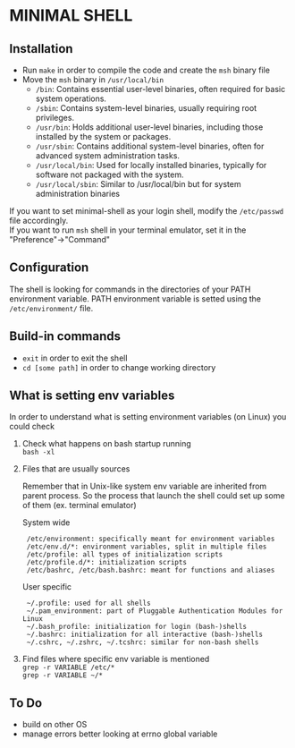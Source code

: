 # MINIMAL SHELL

## Installation
- Run `make` in order to compile the code and create the `msh` binary file
- Move the `msh` binary in `/usr/local/bin`
    - `/bin`: Contains essential user-level binaries, often required for basic system operations. 
    - `/sbin`: Contains system-level binaries, usually requiring root privileges. 
    - `/usr/bin`: Holds additional user-level binaries, including those installed by the system or packages. 
    - `/usr/sbin`: Contains additional system-level binaries, often for advanced system administration tasks. 
    - `/usr/local/bin`: Used for locally installed binaries, typically for software not packaged with the system. 
    - `/usr/local/sbin`: Similar to /usr/local/bin but for system administration binaries

If you want to set minimal-shell as your login shell, modify the `/etc/passwd` file accordingly.  
If you want to run `msh` shell in your terminal emulator, set it in the "Preference"->"Command" 


## Configuration
The shell is looking for commands in the directories of your PATH environment variable.
PATH environment variable is setted using the `/etc/environment/` file.  

## Build-in commands
- `exit` in order to exit the shell
- `cd [some path]` in order to change working directory

## What is setting env variables
In order to understand what is setting environment variables (on Linux) you could check 

1. Check what happens on bash startup running   
    `bash -xl`    

2. Files that are usually sources   

    Remember that in Unix-like system env variable are inherited from parent process. So the process that launch the shell could set up some of them (ex. terminal emulator)

   System wide

        /etc/environment: specifically meant for environment variables
        /etc/env.d/*: environment variables, split in multiple files
        /etc/profile: all types of initialization scripts
        /etc/profile.d/*: initialization scripts
        /etc/bashrc, /etc/bash.bashrc: meant for functions and aliases

   User specific

        ~/.profile: used for all shells
        ~/.pam_environment: part of Pluggable Authentication Modules for Linux
        ~/.bash_profile: initialization for login (bash-)shells
        ~/.bashrc: initialization for all interactive (bash-)shells
        ~/.cshrc, ~/.zshrc, ~/.tcshrc: similar for non-bash shells

3. Find files where specific env variable is mentioned  
    `grep -r VARIABLE /etc/*`  
    `grep -r VARIABLE ~/*`  


## To Do
- build on other OS
- manage errors better looking at errno global variable
